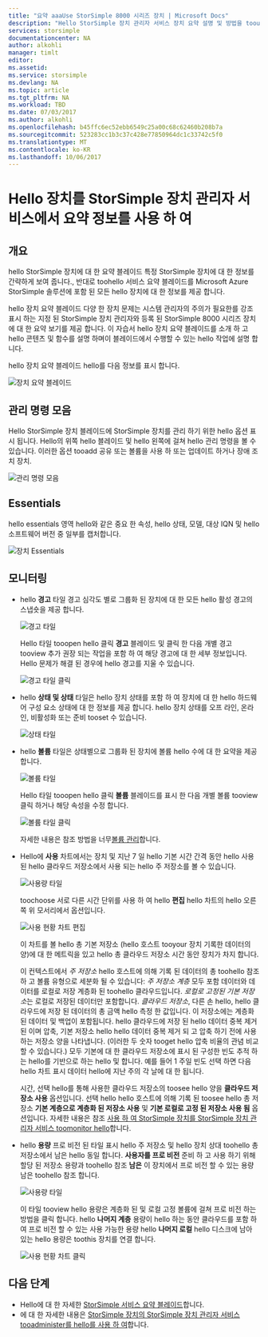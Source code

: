 ```yaml
---
title: "요약 aaaUse StorSimple 8000 시리즈 장치 | Microsoft Docs"
description: "Hello StorSimple 장치 관리자 서비스 장치 요약 설명 및 방법을 toouse 것 tooview 저장소 메트릭 및 연결 된 시작자 및 찾기 hello 일련 번호와 IQN 합니다."
services: storsimple
documentationcenter: NA
author: alkohli
manager: timlt
editor: 
ms.assetid: 
ms.service: storsimple
ms.devlang: NA
ms.topic: article
ms.tgt_pltfrm: NA
ms.workload: TBD
ms.date: 07/03/2017
ms.author: alkohli
ms.openlocfilehash: b45ffc6ec52ebb6549c25a00c68c62460b208b7a
ms.sourcegitcommit: 523283cc1b3c37c428e77850964dc1c33742c5f0
ms.translationtype: MT
ms.contentlocale: ko-KR
ms.lasthandoff: 10/06/2017
---
```

# <a name="use-hello-device-summary-in-storsimple-device-manager-service"></a>Hello 장치를 StorSimple 장치 관리자 서비스에서 요약 정보를 사용 하 여

## <a name="overview"></a>개요
hello StorSimple 장치에 대 한 요약 블레이드 특정 StorSimple 장치에 대 한 정보를 간략하게 보여 줍니다., 반대로 toohello 서비스 요약 블레이드를 Microsoft Azure StorSimple 솔루션에 포함 된 모든 hello 장치에 대 한 정보를 제공 합니다.

hello 장치 요약 블레이드 다양 한 장치 문제는 시스템 관리자의 주의가 필요한를 강조 표시 하는 지정 된 StorSimple 장치 관리자와 등록 된 StorSimple 8000 시리즈 장치에 대 한 요약 보기를 제공 합니다. 이 자습서 hello 장치 요약 블레이드를 소개 하 고 hello 콘텐츠 및 함수를 설명 하며이 블레이드에서 수행할 수 있는 hello 작업에 설명 합니다.

hello 장치 요약 블레이드 hello를 다음 정보를 표시 합니다.

![장치 요약 블레이드](./media/storsimple-8000-device-dashboard/device-summary1.png)

## <a name="management-command-bar"></a>관리 명령 모음

Hello StorSimple 장치 블레이드에 StorSimple 장치를 관리 하기 위한 hello 옵션 표시 됩니다. Hello의 위쪽 hello 블레이드 및 hello 왼쪽에 걸쳐 hello 관리 명령을 볼 수 있습니다. 이러한 옵션 tooadd 공유 또는 볼륨을 사용 하 또는 업데이트 하거나 장애 조치 장치.

![관리 명령 모음](./media/storsimple-8000-device-dashboard/device-summary2.png)

## <a name="essentials"></a>Essentials

hello essentials 영역 hello와 같은 중요 한 속성, hello 상태, 모델, 대상 IQN 및 hello 소프트웨어 버전 중 일부를 캡처합니다. 

![장치 Essentials](./media/storsimple-8000-device-dashboard/device-summary3.png)

## <a name="monitoring"></a>모니터링

* hello **경고** 타일 경고 심각도 별로 그룹화 된 장치에 대 한 모든 hello 활성 경고의 스냅숏을 제공 합니다.

    ![경고 타일](./media/storsimple-8000-device-dashboard/device-summary4.png)

    Hello 타일 tooopen hello 클릭 **경고** 블레이드 및 클릭 한 다음 개별 경고 tooview 추가 권장 되는 작업을 포함 하 여 해당 경고에 대 한 세부 정보입니다. Hello 문제가 해결 된 경우에 hello 경고를 지울 수 있습니다.

    ![경고 타일 클릭](./media/storsimple-8000-device-dashboard/device-summary10.png)

* hello **상태 및 상태** 타일은 hello 장치 상태를 포함 하 여 장치에 대 한 hello 하드웨어 구성 요소 상태에 대 한 정보를 제공 합니다. hello 장치 상태를 오프 라인, 온라인, 비활성화 또는 준비 tooset 수 있습니다.

    ![상태 타일](./media/storsimple-8000-device-dashboard/device-summary5.png)

* hello **볼륨** 타일은 상태별으로 그룹화 된 장치에 볼륨 hello 수에 대 한 요약을 제공 합니다.

    ![볼륨 타일](./media/storsimple-8000-device-dashboard/device-summary6.png)

    Hello 타일 tooopen hello 클릭 **볼륨** 블레이드를 표시 한 다음 개별 볼륨 tooview 클릭 하거나 해당 속성을 수정 합니다.
    
    ![볼륨 타일 클릭](./media/storsimple-8000-device-dashboard/device-summary9.png)
    
    자세한 내용은 참조 방법을 너무[볼륨 관리](storsimple-8000-manage-volumes-u2.md)합니다.

* Hello에 **사용** 차트에서는 장치 및 지난 7 일 hello 기본 시간 간격 동안 hello 사용 된 hello 클라우드 저장소에서 사용 되는 hello 주 저장소를 볼 수 있습니다.

     ![사용량 타일](./media/storsimple-8000-device-dashboard/device-summary7.png)
    
     toochoose 서로 다른 시간 단위를 사용 하 여 hello **편집** hello 차트의 hello 오른쪽 위 모서리에서 옵션입니다.

     ![사용 현황 차트 편집](./media/storsimple-8000-device-dashboard/device-summary12.png)

     이 차트를 볼 hello 총 기본 저장소 (hello 호스트 tooyour 장치 기록한 데이터의 양)에 대 한 메트릭을 있고 hello 총 클라우드 저장소 시간 동안 장치가 차지 합니다.
  
     이 컨텍스트에서 *주 저장소* hello 호스트에 의해 기록 된 데이터의 총 toohello 참조 하 고 볼륨 유형으로 세분화 될 수 있습니다: *주 저장소 계층* 모두 포함 데이터와 데이터를 로컬로 저장 계층화 된 toohello 클라우드입니다. *로컬로 고정된 기본 저장소*는 로컬로 저장된 데이터만 포함합니다. *클라우드 저장소*, 다른 손 hello, hello 클라우드에 저장 된 데이터의 총 금액 hello 측정 한 값입니다. 이 저장소에는 계층화된 데이터 및 백업이 포함됩니다. hello 클라우드에 저장 된 hello 데이터 중복 제거 된 이며 압축, 기본 저장소 hello hello 데이터 중복 제거 되 고 압축 하기 전에 사용 하는 저장소 양을 나타냅니다. (이러한 두 숫자 tooget hello 압축 비율의 관념 비교할 수 있습니다.) 모두 기본에 대 한 클라우드 저장소에 표시 된 구성한 빈도 추적 하는 hello를 기반으로 하는 hello 및 합니다. 예를 들어 1 주일 빈도 선택 하면 다음 hello 차트 표시 데이터 hello에 지난 주의 각 날에 대 한 됩니다.

     시간, 선택 hello를 통해 사용한 클라우드 저장소의 toosee hello 양을 **클라우드 저장소 사용** 옵션입니다. 선택 hello hello 호스트에 의해 기록 된 toosee hello 총 저장소 **기본 계층으로 계층화 된 저장소 사용** 및 **기본 로컬로 고정 된 저장소 사용 됨** 옵션입니다. 
     자세한 내용은 참조 [사용 하 여 StorSimple 장치를 StorSimple 장치 관리자 서비스 toomonitor hello](storsimple-monitor-device.md)합니다.


* hello **용량** 프로 비전 된 타일 표시 hello 주 저장소 및 hello 장치 상대 toohello 총 저장소에서 남은 hello 동일 합니다. **사용자를 프로 비전** 준비 하 고 사용 하기 위해 할당 된 저장소 용량과 toohello 참조 **남은** 이 장치에서 프로 비전 할 수 있는 용량 남은 toohello 참조 합니다. 

    ![사용량 타일](./media/storsimple-8000-device-dashboard/device-summary8.png)

    이 타일 tooview hello 용량은 계층화 된 및 로컬 고정 볼륨에 걸쳐 프로 비전 하는 방법을 클릭 합니다. hello **나머지 계층** 용량이 hello 하는 동안 클라우드를 포함 하 여 프로 비전 할 수 있는 사용 가능한 용량 hello **나머지 로컬** hello 디스크에 남아 있는 hello 용량은 toothis 장치를 연결 합니다.

    ![사용 현황 차트 클릭](./media/storsimple-8000-device-dashboard/device-summary13.png)


## <a name="next-steps"></a>다음 단계
* Hello에 대 한 자세한 [StorSimple 서비스 요약 블레이드](storsimple-8000-service-dashboard.md)합니다.
* 에 대 한 자세한 내용은 [StorSimple 장치의 StorSimple 장치 관리자 서비스 tooadminister를 hello를 사용 하 여](storsimple-8000-manager-service-administration.md)합니다.

